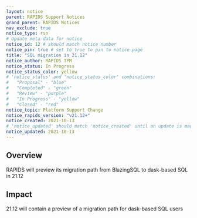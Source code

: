 ```yaml
---
layout: notice
parent: RAPIDS Support Notices
grand_parent: RAPIDS Notices
nav_exclude: true
notice_type: rsn
# Update meta-data for notice
notice_id: 12 # should match notice number
notice_pin: true # set to true to pin to notice page
title: "SQL migration in 21.12"
notice_author: RAPIDS TPM
notice_status: In Progress
notice_status_color: yellow
# 'notice_status' and 'notice_status_color' combinations:
#   "Proposal" - "blue"
#   "Completed" - "green"
#   "Review" - "purple"
#   "In Progress" - "yellow"
#   "Closed" - "red"
notice_topic: Platform Support Change
notice_rapids_version: "v21.12+"
notice_created: 2021-10-13
# 'notice_updated' should match 'notice_created' until an update is made
notice_updated: 2021-10-13
---
```


## Overview

RAPIDS will preview its migration path from BlazingSQL to dask-based SQL in 21.12

## Impact

21.12 will contain a preview of a migration path for dask-based SQL users